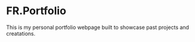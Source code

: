 # FR.Portfolio

This is my personal portfolio webpage built to showcase past projects and creatations.
